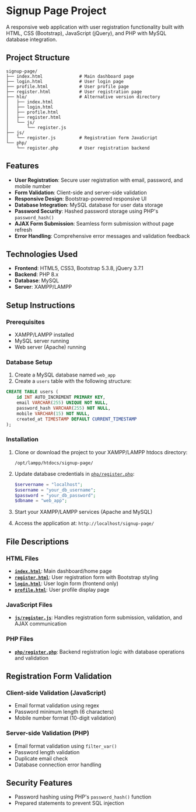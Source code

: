 # Signup Page Project

A responsive web application with user registration functionality built with HTML, CSS (Bootstrap), JavaScript (jQuery), and PHP with MySQL database integration.

## Project Structure

```
signup-page/
├── index.html              # Main dashboard page
├── login.html              # User login page
├── profile.html            # User profile page
├── register.html           # User registration page
├── hlo/                    # Alternative version directory
│   ├── index.html
│   ├── login.html
│   ├── profile.html
│   ├── register.html
│   └── js/
│       └── register.js
├── js/
│   └── register.js         # Registration form JavaScript
└── php/
    └── register.php        # User registration backend
```

## Features

- **User Registration**: Secure user registration with email, password, and mobile number
- **Form Validation**: Client-side and server-side validation
- **Responsive Design**: Bootstrap-powered responsive UI
- **Database Integration**: MySQL database for user data storage
- **Password Security**: Hashed password storage using PHP's `password_hash()`
- **AJAX Form Submission**: Seamless form submission without page refresh
- **Error Handling**: Comprehensive error messages and validation feedback

## Technologies Used

- **Frontend**: HTML5, CSS3, Bootstrap 5.3.8, jQuery 3.7.1
- **Backend**: PHP 8.x
- **Database**: MySQL
- **Server**: XAMPP/LAMPP

## Setup Instructions

### Prerequisites

- XAMPP/LAMPP installed
- MySQL server running
- Web server (Apache) running

### Database Setup

1. Create a MySQL database named `web_app`
2. Create a `users` table with the following structure:

```sql
CREATE TABLE users (
    id INT AUTO_INCREMENT PRIMARY KEY,
    email VARCHAR(255) UNIQUE NOT NULL,
    password_hash VARCHAR(255) NOT NULL,
    mobile VARCHAR(15) NOT NULL,
    created_at TIMESTAMP DEFAULT CURRENT_TIMESTAMP
);
```

### Installation

1. Clone or download the project to your XAMPP/LAMPP htdocs directory:

   ```
   /opt/lampp/htdocs/signup-page/
   ```

2. Update database credentials in [`php/register.php`](php/register.php):

   ```php
   $servername = "localhost";
   $username = "your_db_username";
   $password = "your_db_password";
   $dbname = "web_app";
   ```

3. Start your XAMPP/LAMPP services (Apache and MySQL)

4. Access the application at: `http://localhost/signup-page/`

## File Descriptions

### HTML Files

- **[`index.html`](index.html)**: Main dashboard/home page
- **[`register.html`](register.html)**: User registration form with Bootstrap styling
- **[`login.html`](login.html)**: User login form (frontend only)
- **[`profile.html`](profile.html)**: User profile display page

### JavaScript Files

- **[`js/register.js`](js/register.js)**: Handles registration form submission, validation, and AJAX communication

### PHP Files

- **[`php/register.php`](php/register.php)**: Backend registration logic with database operations and validation

## Registration Form Validation

### Client-side Validation (JavaScript)

- Email format validation using regex
- Password minimum length (6 characters)
- Mobile number format (10-digit validation)

### Server-side Validation (PHP)

- Email format validation using `filter_var()`
- Password length validation
- Duplicate email check
- Database connection error handling

## Security Features

- Password hashing using PHP's `password_hash()` function
- Prepared statements to prevent SQL injection
